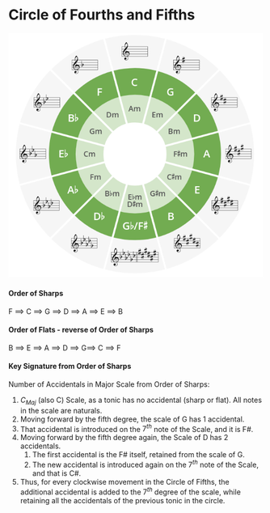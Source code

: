 

# Circle of Fourths and Fifths

![Image](./images/Circle_of_Fifths.png)

#### Order of Sharps
F ==> C ==> G ==> D ==> A ==> E ==> B

#### Order of Flats - reverse of Order of Sharps
B ==> E ==> A ==> D ==> G==> C ==> F

#### Key Signature from Order of Sharps
Number of Accidentals in Major Scale from Order of Sharps:
1. $C_{Maj}$ (also C) Scale, as a tonic has no accidental (sharp or flat). All notes in the scale are naturals. 
2. Moving forward by the fifth degree, the scale of G has 1 accidental. 
3. That accidental is introduced on the $7^{th}$ note of the Scale, and it is F#. 
4. Moving forward by the fifth degree again, the Scale of D has 2 accidentals. 
	1. The first accidental is the F# itself, retained from the scale of G. 
	2. The new accidental is introduced again on the $7^{th}$ note of the Scale, and that is C#. 
5. Thus, for every clockwise movement in the Circle of Fifths, the additional accidental is added to the $7^{th}$ degree of the scale, while retaining all the accidentals of the previous tonic in the circle. 